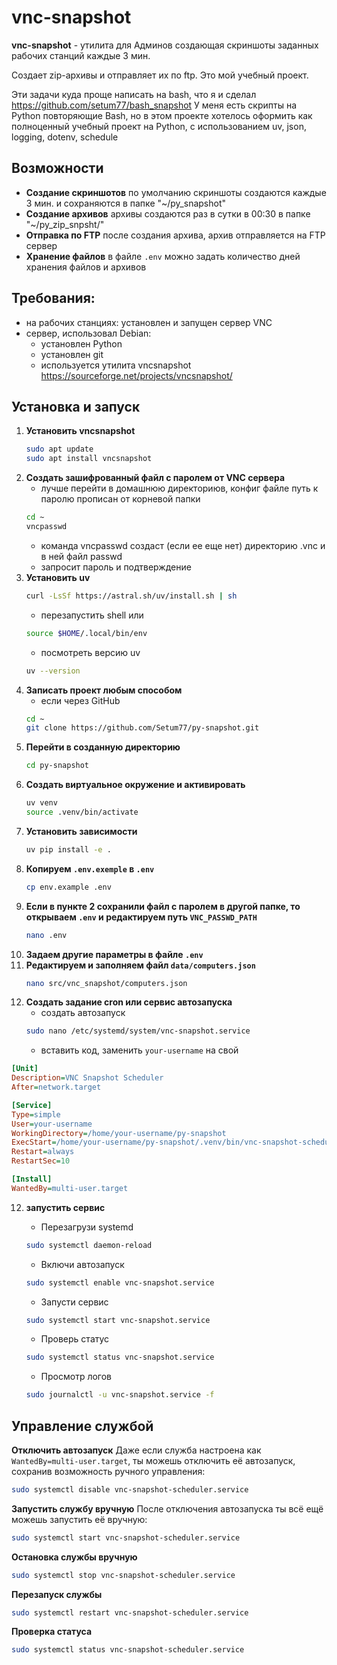 # vnc-snapshot

**vnc-snapshot** - yтилита для Админов создающая скриншоты заданных рабочих станций каждые 3 мин.

Создает zip-архивы и отправляет их по ftp. Это мой учебный проект.

Эти задачи куда проще написать на bash, что я и сделал https://github.com/setum77/bash_snapshot
У меня есть скрипты на Python повторяющие Bash, но в этом проекте хотелось оформить как полноценный учебный проект на Python,
с использованием uv, json, logging, dotenv, schedule

## Возможности

- **Создание скриншотов** по умолчанию скриншоты создаются каждые 3 мин. и сохраняются в папке "~/py_snapshot"
- **Создание архивов** архивы создаются раз в сутки в 00:30 в папке "~/py_zip_snpsht/"
- **Отправка по FTP** после создания архива, архив отправляется на FTP сервер
- **Хранение файлов** в файле `.env` можно задать количество дней хранения файлов и архивов

## Требования:

- на рабочих станциях: установлен и запущен сервер VNC
- сервер, использовал Debian:
  - установлен Python
  - установлен git
  - используется утилита vncsnapshot https://sourceforge.net/projects/vncsnapshot/

## Установка и запуск

1. **Установить vncsnapshot**
   ```bash
   sudo apt update
   sudo apt install vncsnapshot
   ```
2. **Создать зашифрованный файл с паролем от VNC сервера**
   - лучше перейти в домашнюю директориюв, конфиг файле путь к паролю прописан от корневой папки
   ```bash
   cd ~
   vncpasswd
   ```
   - команда vncpasswd создаст (если ее еще нет) директорию .vnc и в ней файл passwd
   - запросит пароль и подтверждение
3. **Установить uv**
   ```bash
   curl -LsSf https://astral.sh/uv/install.sh | sh
   ```
   - перезапустить shell или
   ```bash
   source $HOME/.local/bin/env
   ```
   - посмотреть версию uv
   ```bash
   uv --version
   ```
4. **Записать проект любым способом**
   - если через GitHub
   ```bash
   cd ~
   git clone https://github.com/Setum77/py-snapshot.git
   ```
5. **Перейти в созданную директорию**
   ```bash
   cd py-snapshot
   ```
6. **Создать виртуальное окружение и активировать**
   ```bash
   uv venv
   source .venv/bin/activate
   ```
7. **Установить зависимости**
   ```bash
   uv pip install -e .
   ```
8. **Копируем `.env.exemple` в `.env`**
   ```bash
   cp env.example .env
   ```
9. **Если в пункте 2 сохранили файл с паролем в другой папке, то открываем `.env` и редактируем путь `VNC_PASSWD_PATH`**
   ```bash
   nano .env
   ```
10. **Задаем другие параметры в файле `.env`**
11. **Редактируем и заполняем файл `data/computers.json`**
    ```bash
    nano src/vnc_snapshot/computers.json
    ```
12. **Создать задание cron или сервис автозапуска**
    - создать автозапуск
    ```bash
    sudo nano /etc/systemd/system/vnc-snapshot.service
    ```
    - вставить код, заменить `your-username` на свой

```ini
[Unit]
Description=VNC Snapshot Scheduler
After=network.target

[Service]
Type=simple
User=your-username
WorkingDirectory=/home/your-username/py-snapshot
ExecStart=/home/your-username/py-snapshot/.venv/bin/vnc-snapshot-scheduler
Restart=always
RestartSec=10

[Install]
WantedBy=multi-user.target
```

12. **запустить сервис**

    - Перезагрузи systemd

    ```bash
    sudo systemctl daemon-reload
    ```

    - Включи автозапуск

    ```bash
    sudo systemctl enable vnc-snapshot.service
    ```

    - Запусти сервис

    ```bash
    sudo systemctl start vnc-snapshot.service
    ```

    - Проверь статус

    ```bash
    sudo systemctl status vnc-snapshot.service
    ```

    - Просмотр логов

    ```bash
    sudo journalctl -u vnc-snapshot.service -f
    ```
## Управление службой
   
   **Отключить автозапуск**
   Даже если служба настроена как `WantedBy=multi-user.target`, ты можешь отключить её автозапуск, сохранив возможность ручного управления:
   ```bash
   sudo systemctl disable vnc-snapshot-scheduler.service
   ```
   
   **Запустить службу вручную**
   После отключения автозапуска ты всё ещё можешь запустить её вручную:
   ```bash
   sudo systemctl start vnc-snapshot-scheduler.service
   ```
   
   **Остановка службы вручную**
   ```bash
   sudo systemctl stop vnc-snapshot-scheduler.service
   ```

   **Перезапуск службы**
   ```bash
   sudo systemctl restart vnc-snapshot-scheduler.service
   ```
   **Проверка статуса**
   ```bash
   sudo systemctl status vnc-snapshot-scheduler.service
   ```